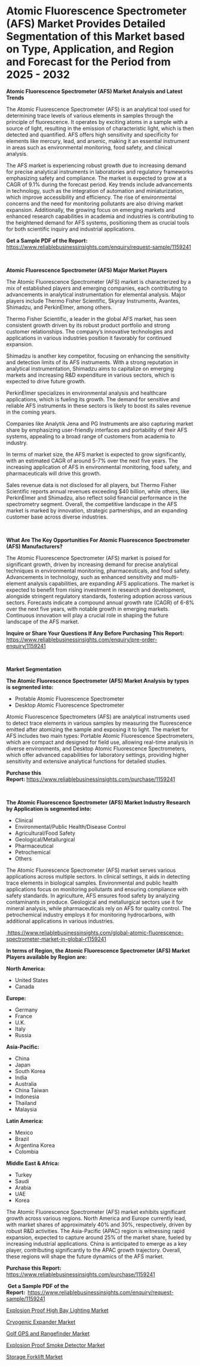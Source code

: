 <p><h1>Atomic Fluorescence Spectrometer (AFS) Market Provides Detailed Segmentation of this Market based on Type, Application, and Region and Forecast for the Period from 2025 - 2032</h1></p><p><strong>Atomic Fluorescence Spectrometer (AFS) Market Analysis and Latest Trends</strong></p>
<p><p>The Atomic Fluorescence Spectrometer (AFS) is an analytical tool used for determining trace levels of various elements in samples through the principle of fluorescence. It operates by exciting atoms in a sample with a source of light, resulting in the emission of characteristic light, which is then detected and quantified. AFS offers high sensitivity and specificity for elements like mercury, lead, and arsenic, making it an essential instrument in areas such as environmental monitoring, food safety, and clinical analysis.</p><p>The AFS market is experiencing robust growth due to increasing demand for precise analytical instruments in laboratories and regulatory frameworks emphasizing safety and compliance. The market is expected to grow at a CAGR of 9.1% during the forecast period. Key trends include advancements in technology, such as the integration of automation and miniaturization, which improve accessibility and efficiency. The rise of environmental concerns and the need for monitoring pollutants are also driving market expansion. Additionally, the growing focus on emerging markets and enhanced research capabilities in academia and industries is contributing to the heightened demand for AFS systems, positioning them as crucial tools for both scientific inquiry and industrial applications.</p></p>
<p><strong>Get a Sample PDF of the Report:&nbsp;</strong> <a href="https://www.reliablebusinessinsights.com/enquiry/request-sample/1159241?utm_campaign=63&utm_medium=2&utm_source=Github&utm_content=ia&utm_term=11042025&utm_id=atomic-fluorescence-spectrometer-afs">https://www.reliablebusinessinsights.com/enquiry/request-sample/1159241</a></p>
<p>&nbsp;</p>
<p><strong>Atomic Fluorescence Spectrometer (AFS) Major Market Players</strong></p>
<p><p>The Atomic Fluorescence Spectrometer (AFS) market is characterized by a mix of established players and emerging companies, each contributing to advancements in analytical instrumentation for elemental analysis. Major players include Thermo Fisher Scientific, Skyray Instruments, Avantes, Shimadzu, and PerkinElmer, among others. </p><p>Thermo Fisher Scientific, a leader in the global AFS market, has seen consistent growth driven by its robust product portfolio and strong customer relationships. The company’s innovative technologies and applications in various industries position it favorably for continued expansion.</p><p>Shimadzu is another key competitor, focusing on enhancing the sensitivity and detection limits of its AFS instruments. With a strong reputation in analytical instrumentation, Shimadzu aims to capitalize on emerging markets and increasing R&D expenditure in various sectors, which is expected to drive future growth.</p><p>PerkinElmer specializes in environmental analysis and healthcare applications, which is fueling its growth. The demand for sensitive and reliable AFS instruments in these sectors is likely to boost its sales revenue in the coming years.</p><p>Companies like Analytik Jena and PG Instruments are also capturing market share by emphasizing user-friendly interfaces and portability of their AFS systems, appealing to a broad range of customers from academia to industry.</p><p>In terms of market size, the AFS market is expected to grow significantly, with an estimated CAGR of around 5-7% over the next five years. The increasing application of AFS in environmental monitoring, food safety, and pharmaceuticals will drive this growth.</p><p>Sales revenue data is not disclosed for all players, but Thermo Fisher Scientific reports annual revenues exceeding $40 billion, while others, like PerkinElmer and Shimadzu, also reflect solid financial performance in the spectrometry segment. Overall, the competitive landscape in the AFS market is marked by innovation, strategic partnerships, and an expanding customer base across diverse industries.</p></p>
<p>&nbsp;</p>
<p><strong>What Are The Key Opportunities For Atomic Fluorescence Spectrometer (AFS) Manufacturers?</strong></p>
<p><p>The Atomic Fluorescence Spectrometer (AFS) market is poised for significant growth, driven by increasing demand for precise analytical techniques in environmental monitoring, pharmaceuticals, and food safety. Advancements in technology, such as enhanced sensitivity and multi-element analysis capabilities, are expanding AFS applications. The market is expected to benefit from rising investment in research and development, alongside stringent regulatory standards, fostering adoption across various sectors. Forecasts indicate a compound annual growth rate (CAGR) of 6-8% over the next five years, with notable growth in emerging markets. Continuous innovation will play a crucial role in shaping the future landscape of the AFS market.</p></p>
<p><strong>Inquire or Share Your Questions If Any Before Purchasing This Report:</strong> <a href="https://www.reliablebusinessinsights.com/enquiry/pre-order-enquiry/1159241?utm_campaign=63&utm_medium=2&utm_source=Github&utm_content=ia&utm_term=11042025&utm_id=atomic-fluorescence-spectrometer-afs">https://www.reliablebusinessinsights.com/enquiry/pre-order-enquiry/1159241</a></p>
<p>&nbsp;</p>
<p><strong>Market Segmentation</strong></p>
<p><strong>The Atomic Fluorescence Spectrometer (AFS) Market Analysis by types is segmented into:</strong></p>
<p><ul><li>Protable Atomic Fluorescence Spectrometer</li><li>Desktop Atomic Fluorescence Spectrometer</li></ul></p>
<p><p>Atomic Fluorescence Spectrometers (AFS) are analytical instruments used to detect trace elements in various samples by measuring the fluorescence emitted after atomizing the sample and exposing it to light. The market for AFS includes two main types: Portable Atomic Fluorescence Spectrometers, which are compact and designed for field use, allowing real-time analysis in diverse environments, and Desktop Atomic Fluorescence Spectrometers, which offer advanced capabilities for laboratory settings, providing higher sensitivity and extensive analytical functions for detailed studies.</p></p>
<p><strong>Purchase this Report:&nbsp;</strong><a href="https://www.reliablebusinessinsights.com/purchase/1159241?utm_campaign=63&utm_medium=2&utm_source=Github&utm_content=ia&utm_term=11042025&utm_id=atomic-fluorescence-spectrometer-afs">https://www.reliablebusinessinsights.com/purchase/1159241</a></p>
<p>&nbsp;</p>
<p><strong>The Atomic Fluorescence Spectrometer (AFS) Market Industry Research by Application is segmented into:</strong></p>
<p><ul><li>Clinical</li><li>Environmental/Public Health/Disease Control</li><li>Agricultural/Food Safety</li><li>Geological/Metallurgical</li><li>Pharmaceutical</li><li>Petrochemical</li><li>Others</li></ul></p>
<p><p>The Atomic Fluorescence Spectrometer (AFS) market serves various applications across multiple sectors. In clinical settings, it aids in detecting trace elements in biological samples. Environmental and public health applications focus on monitoring pollutants and ensuring compliance with safety standards. In agriculture, AFS ensures food safety by analyzing contaminants in produce. Geological and metallurgical sectors use it for mineral analysis, while pharmaceuticals rely on AFS for quality control. The petrochemical industry employs it for monitoring hydrocarbons, with additional applications in various industries.</p></p>
<p><a href="https://www.reliablebusinessinsights.com/global-atomic-fluorescence-spectrometer-market-in-global-r1159241?utm_campaign=63&utm_medium=2&utm_source=Github&utm_content=ia&utm_term=11042025&utm_id=atomic-fluorescence-spectrometer-afs">&nbsp;https://www.reliablebusinessinsights.com/global-atomic-fluorescence-spectrometer-market-in-global-r1159241</a></p>
<p><strong>In terms of Region, the Atomic Fluorescence Spectrometer (AFS) Market Players available by Region are:</strong></p>
<p>
    <p> <strong> North America: </strong>
        <ul>
            <li>United States</li>
            <li>Canada</li>
        </ul>
        </p> 
    <p> <strong> Europe: </strong>
        <ul>
            <li>Germany</li>
            <li>France</li>
            <li>U.K.</li>
            <li>Italy</li>
            <li>Russia</li>
        </ul>
        </p> 
    <p> <strong> Asia-Pacific: </strong>
        <ul>
            <li>China</li>
            <li>Japan</li>
            <li>South Korea</li>
            <li>India</li>
            <li>Australia</li>
            <li>China Taiwan</li>
            <li>Indonesia</li>
            <li>Thailand</li>
            <li>Malaysia</li>
        </ul>
        </p> 
    <p> <strong> Latin America: </strong>
        <ul>
            <li>Mexico</li>
            <li>Brazil</li>
            <li>Argentina Korea</li>
            <li>Colombia</li>
        </ul>
        </p> 
    <p> <strong> Middle East & Africa: </strong>
        <ul>
            <li>Turkey</li>
            <li>Saudi</li>
            <li>Arabia</li>
            <li>UAE</li>
            <li>Korea</li>
        </ul>
    </p>
    </p>
<p><p>The Atomic Fluorescence Spectrometer (AFS) market exhibits significant growth across various regions. North America and Europe currently lead, with market shares of approximately 40% and 30%, respectively, driven by robust R&D activities. The Asia-Pacific (APAC) region is witnessing rapid expansion, expected to capture around 25% of the market share, fueled by increasing industrial applications. China is anticipated to emerge as a key player, contributing significantly to the APAC growth trajectory. Overall, these regions will shape the future dynamics of the AFS market.</p></p>
<p><strong>Purchase this Report: </strong><a href="https://www.reliablebusinessinsights.com/purchase/1159241?utm_campaign=63&utm_medium=2&utm_source=Github&utm_content=ia&utm_term=11042025&utm_id=atomic-fluorescence-spectrometer-afs">https://www.reliablebusinessinsights.com/purchase/1159241</a></p>
<p>&nbsp;<strong>Get a Sample PDF of the Report:&nbsp;&nbsp;</strong><a href="https://www.reliablebusinessinsights.com/enquiry/request-sample/1159241?utm_campaign=63&utm_medium=2&utm_source=Github&utm_content=ia&utm_term=11042025&utm_id=atomic-fluorescence-spectrometer-afs">https://www.reliablebusinessinsights.com/enquiry/request-sample/1159241</a></p>
<p><strong></strong></p>
<p><p><a href="https://github.com/pupekironim/Market-Research-Report-List-1/blob/main/explosion-proof-high-bay-lighting-market.md?utm_campaign=63&utm_medium=2&utm_source=Github&utm_content=ia&utm_term=11042025&utm_id=atomic-fluorescence-spectrometer-afs">Explosion Proof High Bay Lighting Market</a></p><p><a href="https://github.com/siriocooch4a/Market-Research-Report-List-1/blob/main/cryogenic-expander-market.md?utm_campaign=63&utm_medium=2&utm_source=Github&utm_content=ia&utm_term=11042025&utm_id=atomic-fluorescence-spectrometer-afs">Cryogenic Expander Market</a></p><p><a href="https://github.com/astadtetcha28/Market-Research-Report-List-1/blob/main/golf-gps-and-rangefinder-market.md?utm_campaign=63&utm_medium=2&utm_source=Github&utm_content=ia&utm_term=11042025&utm_id=atomic-fluorescence-spectrometer-afs">Golf GPS and Rangefinder Market</a></p><p><a href="https://github.com/yakobotege/Market-Research-Report-List-1/blob/main/explosion-proof-smoke-detector-market.md?utm_campaign=63&utm_medium=2&utm_source=Github&utm_content=ia&utm_term=11042025&utm_id=atomic-fluorescence-spectrometer-afs">Explosion Proof Smoke Detector Market</a></p><p><a href="https://github.com/ertssmelov0/Market-Research-Report-List-1/blob/main/storage-forklift-market.md?utm_campaign=63&utm_medium=2&utm_source=Github&utm_content=ia&utm_term=11042025&utm_id=atomic-fluorescence-spectrometer-afs">Storage Forklift Market</a></p></p>